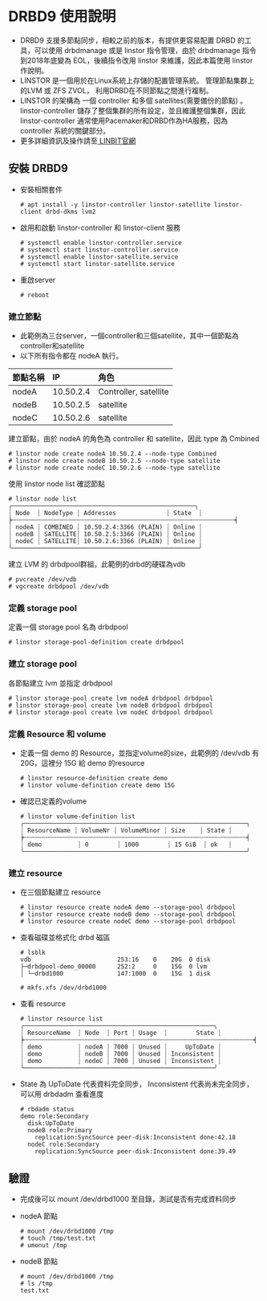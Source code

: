 # DRBD9 使用說明

* DRBD9 支援多節點同步，相較之前的版本，有提供更容易配置 DRBD 的工具，可以使用 drbdmanage 或是 linstor 指令管理，由於 drbdmanage 指令到2018年底變為 EOL，後續指令改用 linstor 來維護，因此本篇使用 linstor 作說明。
* LINSTOR 是一個用於在Linux系統上存儲的配置管理系統。 管理節點集群上的LVM 或 ZFS ZVOL， 利用DRBD在不同節點之間進行複制。
* LINSTOR 的架構為 一個 controller 和多個 satellites\(需要備份的節點\) 。 linstor-controller 儲存了整個集群的所有設定，並且維護整個集群，因此 linstor-controller 通常使用Pacemaker和DRBD作為HA服務，因為 controller 系統的關鍵部分。
* 更多詳細資訊及操作請至[ LINBIT官網](https://docs.linbit.com/docs/users-guide-9.0)

## 安裝 DRBD9

* 安裝相關套件

  ```text
  # apt install -y linstor-controller linstor-satellite linstor-client drbd-dkms lvm2
  ```

* 啟用和啟動 linstor-controller 和 linstor-client 服務

  ```text
  # systemctl enable linstor-controller.service
  # systemctl start linstor-controller.service
  # systemctl enable linstor-satellite.service
  # systemctl start linstor-satellite.service
  ```

* 重啟server

  ```text
  # reboot
  ```

### 建立節點 <a id="&#x5EFA;&#x7ACB;&#x7BC0;&#x9EDE;"></a>

* 此範例為三台server，一個controller和三個satellite，其中一個節點為controller和satellite
* 以下所有指令都在 nodeA 執行。

| 節點名稱 | IP | 角色 |
| :--- | :--- | :--- |
| nodeA | 10.50.2.4 | Controller, satellite |
| nodeB | 10.50.2.5 | satellite |
| nodeC | 10.50.2.6 | satellite |



 建立節點，由於 nodeA 的角色為 controller 和 satellite，因此 type 為 Cmbined

```text
# linstor node create nodeA 10.50.2.4 --node-type Combined
# linstor node create nodeB 10.50.2.5 --node-type satellite
# linstor node create nodeC 10.50.2.6 --node-type satellite
```

使用 linstor node list 確認節點

```text
# linstor node list
╭───────────────────────────────────────────────────╮
┊ Node  ┊ NodeType ┊ Addresses              ┊ State  ┊
╞┄┄┄┄┄┄┄┄┄┄┄┄┄┄┄┄┄┄┄┄┄┄┄┄┄┄┄┄┄┄┄┄┄┄┄┄┄┄┄┄┄┄┄┄┄┄┄┄┄┄┄┄┄┄┄┄┄┄┄┄┄┄╡
┊ nodeA ┊ COMBINED ┊ 10.50.2.4:3366 (PLAIN) ┊ Online ┊
┊ nodeB ┊ SATELLITE┊ 10.50.2.5:3366 (PLAIN) ┊ Online ┊
┊ nodeC ┊ SATELLITE┊ 10.50.2.6:3366 (PLAIN) ┊ Online ┊
╰────────────────────────────────────────────────────╯
```

建立 LVM 的 drbdpool群組，此範例的drbd的硬碟為vdb

```text
# pvcreate /dev/vdb
# vgcreate drbdpool /dev/vdb
```

### 定義 storage pool <a id="&#x5B9A;&#x7FA9;_storage_pool"></a>

定義一個 storage pool 名為 drbdpool

```text
# linstor storage-pool-definition create drbdpool
```

### 建立 storage pool <a id="&#x5EFA;&#x7ACB;_storage_pool"></a>

各節點建立 lvm 並指定 drbdpool

```text
# linstor storage-pool create lvm nodeA drbdpool drbdpool
# linstor storage-pool create lvm nodeB drbdpool drbdpool
# linstor storage-pool create lvm nodeC drbdpool drbdpool
```

### 定義 Resource 和 volume <a id="&#x5B9A;&#x7FA9;_resource_&#x548C;_volume"></a>

* 定義一個 demo 的 Resource，並指定volume的size，此範例的 /dev/vdb 有 20G，這裡分 15G 給 demo 的resource

  ```text
  # linstor resource-definition create demo
  # linstor volume-definition create demo 15G
  ```

* 確認已定義的volume

  ```text
  # linstor volume-definition list
  ╭──────────────────────────────────────────────────────────────╮
  ┊ ResourceName ┊ VolumeNr ┊ VolumeMinor ┊ Size    ┊ State ┊
  ╞┄┄┄┄┄┄┄┄┄┄┄┄┄┄┄┄┄┄┄┄┄┄┄┄┄┄┄┄┄┄┄┄┄┄┄┄┄┄┄┄┄┄┄┄┄┄┄┄┄┄┄┄┄┄┄┄┄┄┄┄┄┄╡
  ┊ demo          ┊ 0        ┊ 1000        ┊ 15 GiB  ┊ ok   ┊
  ╰──────────────────────────────────────────────────────────────╯
  ```

### 建立 resource <a id="&#x5EFA;&#x7ACB;_resource"></a>

* 在三個節點建立 resource

  ```text
  # linstor resource create nodeA demo --storage-pool drbdpool
  # linstor resource create nodeB demo --storage-pool drbdpool
  # linstor resource create nodeC demo --storage-pool drbdpool
  ```

* 查看磁碟並格式化 drbd 磁區

  ```text
  # lsblk
  vdb                        253:16    0    20G  0 disk 
  ├─drbdpool-demo_00000      252:2     0    15G  0 lvm  
  │ └─drbd1000               147:1000  0    15G  1 disk 

  # mkfs.xfs /dev/drbd1000
  ```

* 查看 resource

  ```text
  # linstor resource list
  ╭─────────────────────────────────────────────────────╮
  ┊ ResourceName  ┊ Node  ┊ Port ┊ Usage  ┊        State ┊
  ╞┄┄┄┄┄┄┄┄┄┄┄┄┄┄┄┄┄┄┄┄┄┄┄┄┄┄┄┄┄┄┄┄┄┄┄┄┄┄┄┄┄┄┄┄┄┄┄┄┄┄┄┄┄┄┄┄┄┄┄┄┄┄┄┄╡
  ┊ demo          ┊ nodeA ┊ 7000 ┊ Unused ┊     UpToDate ┊
  ┊ demo          ┊ nodeB ┊ 7000 ┊ Unused ┊ Inconsistent ┊
  ┊ demo          ┊ nodeC ┊ 7000 ┊ Unused ┊ Inconsistent ┊
  ╰─────────────────────────────────────────────────────╯
  ```

* State 為 UpToDate 代表資料完全同步， Inconsistent 代表尚未完全同步， 可以用 drbdadm 查看進度

  ```text
  # rbdadm status
  demo role:Secondary
    disk:UpToDate
    nodeB role:Primary
      replication:SyncSource peer-disk:Inconsistent done:42.18
    nodeC role:Secondary
      replication:SyncSource peer-disk:Inconsistent done:39.49
  ```

## 驗證

* 完成後可以 mount /dev/drbd1000 至目錄，測試是否有完成資料同步
* nodeA 節點

  ```text
  # mount /dev/drbd1000 /tmp
  # touch /tmp/test.txt 
  # umonut /tmp
  ```

* nodeB 節點

  ```text
  # mount /dev/drbd1000 /tmp
  # ls /tmp
  test.txt
  ```

